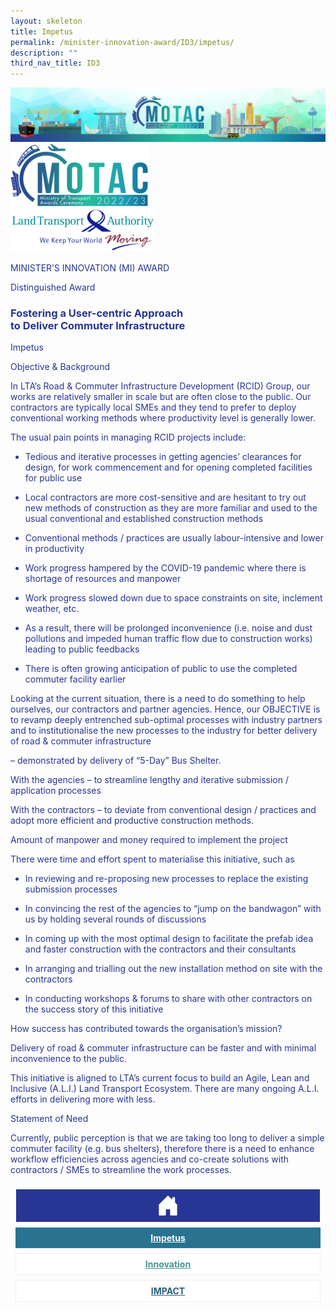 ```yaml
---
layout: skeleton
title: Impetus
permalink: /minister-innovation-award/ID3/impetus/
description: ""
third_nav_title: ID3
---
```

<style type="text/css">
  .text-pri {
    color: #273592;
  }

  .nav-tabs {
    border-bottom: none !important;
    overflow: hidden !important;
  }

  .nav-link {
    margin: 8px !important;
    border-radius: 0px !important;
    font-weight: 700 !important;
    padding: 0.5rem 2.8rem !important;
  }

  .link-home {
    border: 1px solid #eee !important;
    color: #fff !important;
    background: rgb(39, 54, 149) !important;
    display: flex;
    justify-content: center;
    align-items: center;
  }

  .link-project {
    border: 1px solid #eee !important;
    color: rgb(83, 114, 122) !important;
    background-color: #fff !important;
    display: flex;
    justify-content: center;
    align-items: center;
  }

  .link-project.active {
    border: none !important;
    color: #fff !important;
    background: rgb(41, 115, 144) !important;
  }

  .link-solution {
    border: 1px solid #eee !important;
    color: rgb(69, 148, 145) !important;
    background-color: #fff !important;
    display: flex;
    justify-content: center;
    align-items: center;
  }

  .link-solution.active {
    border: none !important;
    color: #fff !important;
    background: rgb(34, 155, 189) !important;
  }

  .link-impact {
    border: 1px solid #eee !important;
    color: rgb(41, 95, 120) !important;
    background-color: #fff !important;
    display: flex;
    justify-content: center;
    align-items: center;
  }

  .link-impact.active {
    border: none !important;
    color: #fff !important;
    background: rgb(10, 91, 142) !important;
  }
</style>
 <div class="container-fluid">
<img src="/images/hero.png" class="img-fluid"  alt="hero"/>
</div>
<div class="container-fluid py-5 card-bg text-pri my-5">
  <div class="row">
    <div class="col-sm-12 pt-4 pb-3 text-center">
      <img src="/images/Logos/MOTAC_header.png" alt="motac logo" class="img-fluid" />
    </div>
  </div>
  <div class="row border border-4 border-info">
    <div class="col-sm-4 py-3 text-center d-flex flex-column align-items-center justify-content-center">
      <img src="/images/Logos/LTA.png" class="img-fluid" alt="LTA.png" />
    </div>
    <div class="col-sm-8 py-3 text-center bg-primary d-flex justify-content-center flex-column aligin-items-center">
      <p class="mb-1 text-light font-weight-bold raleway-font"> MINISTER’S INNOVATION (MI) AWARD </p>
      <p class="mb-0 distinguished-award">Distinguished Award</p>
    </div>
  </div>
  <div class="row">
    <div class="col-12 py-3">
      <h3 class="text-center font-weight-bold"> Fostering a User-centric Approach <br /> to Deliver Commuter Infrastructure </h3>
    </div>
    <div class="col-sm-12 text-center py-2 my-2 bg-heading">
      <p class="mb-0 h3 font-weight-bold text-uppercase text-light"> Impetus </p>
    </div>
    <div class="col-sm-12">
      <div class="row">
        <div class="col-sm-12 py-2">
          <p class="text-pri text-decoration-underline font-weight-bold"> Objective & Background </p>
          <p class="text-pri"> In LTA’s Road & Commuter Infrastructure Development (RCID) Group, our works are relatively smaller in scale but are often close to the public. Our contractors are typically local SMEs and they tend to prefer to deploy conventional working methods where productivity level is generally lower. </p>
          <p class="text-pri"> The usual pain points in managing RCID projects include: </p>
          <ul class="text-pri">
            <li>
              <p>
                <span class="font-weight-bold">Tedious and iterative processes</span> in getting agencies’ clearances for design, for work commencement and for opening completed facilities for public use
              </p>
            </li>
            <li>
              <p> Local contractors are <span class="font-weight-bold">more cost-sensitive</span> and are <span class="font-weight-bold">hesitant</span> to try out new methods of construction as they are more familiar and used to the usual conventional and established construction methods </p>
            </li>
            <li>
              <p>
                <span class="font-weight-bold">Conventional methods</span> / practices are usually <span class="font-weight-bold">labour-intensive and lower in productivity</span>
              </p>
            </li>
            <li>
              <p> Work progress hampered by the COVID-19 pandemic where there is <span class="font-weight-bold">shortage of resources and manpower</span>
              </p>
            </li>
            <li>
              <p> Work progress slowed down <span class="font-weight-bold">due to space constraints on site, inclement weather</span>, etc. </p>
            </li>
            <li>
              <p> As a result, there will <span class="font-weight-bold">be prolonged inconvenience</span> (i.e. noise and dust pollutions and impeded human traffic flow due to construction works) leading to <span class="font-weight-bold">public feedbacks</span>
              </p>
            </li>
            <li>
              <p> There is often <span class="font-weight-bold">growing anticipation of public</span> to use the completed commuter facility earlier </p>
            </li>
          </ul>
          <p class="text-pri"> Looking at the current situation, there is a need to do something to help ourselves, our contractors and partner agencies. Hence, our <span class="font-weight-bold">OBJECTIVE</span> is to revamp deeply entrenched sub-optimal processes with industry partners and to institutionalise the new processes to the industry for better delivery of road & commuter infrastructure </p>
          <p class="text-pri"> – <span class="font-weight-bold font-italic">demonstrated by delivery of “5-Day” Bus Shelter.</span>
          </p>
          <p class="text-pri"> With the agencies – to streamline lengthy and iterative submission / application processes </p>
          <p class="text-pri"> With the contractors – to deviate from conventional design / practices and adopt more efficient and productive construction methods. </p>
        </div>
        <div class="col-sm-12 py-2">
          <p class="text-pri text-decoration-underline font-weight-bold"> Amount of manpower and money required to implement the project </p>
          <p class="text-pri"> There were time and effort spent to materialise this initiative, such as </p>
          <ul class="text-pri">
            <li>
              <p> In reviewing and re-proposing new processes to replace the existing submission processes </p>
            </li>
            <li>
              <p> In convincing the rest of the agencies to “jump on the bandwagon” with us by holding several rounds of discussions </p>
            </li>
            <li>
              <p> In coming up with the most optimal design to facilitate the prefab idea and faster construction with the contractors and their consultants </p>
            </li>
            <li>
              <p> In arranging and trialling out the new installation method on site with the contractors </p>
            </li>
            <li>
              <p> In conducting workshops & forums to share with other contractors on the success story of this initiative </p>
            </li>
          </ul>
        </div>
        <div class="col-sm-12 py-2">
          <p class="text-pri text-decoration-underline font-weight-bold"> How success has contributed towards the organisation’s mission? </p>
          <p class="text-pri"> Delivery of road & commuter infrastructure can be faster and with minimal inconvenience to the public. </p>
          <p class="text-pri"> This initiative is aligned to LTA’s current focus to build an Agile, Lean and Inclusive (A.L.I.) Land Transport Ecosystem. There are many ongoing A.L.I. efforts in delivering more with less. </p>
        </div>
      </div>
    </div>
  </div>
  <div class="row">
    <div class="col-sm-12 text-center py-2 my-2 bg-heading">
      <p class="mb-0 h3 font-weight-bold text-light text-uppercase"> Statement of Need </p>
    </div>
    <div class="col-sm-12 py-2">
      <p class="mb-0 font-weight-bold text-pri"> Currently, public perception is that we are taking too long to deliver a simple commuter facility (e.g. bus shelters), therefore there is a need to enhance workflow efficiencies across agencies and co-create solutions with contractors / SMEs to streamline the work processes. </p>
    </div>
  </div>
  <nav>
    <div class="nav nav-tabs nav-fill" id="nav-tab" role="tablist">
      <a class="nav-link text-uppercase link-home text-decoration-none" id="nav-home-tab" href="/minister-innovation-award/ID3/home/">
        <svg xmlns="http://www.w3.org/2000/svg" width="36" height="36" fill="currentColor" class="bi bi-house-door-fill" viewBox="0 0 16 16">
          <path d="M6.5 14.5v-3.505c0-.245.25-.495.5-.495h2c.25 0 .5.25.5.5v3.5a.5.5 0 0 0 .5.5h4a.5.5 0 0 0 .5-.5v-7a.5.5 0 0 0-.146-.354L13 5.793V2.5a.5.5 0 0 0-.5-.5h-1a.5.5 0 0 0-.5.5v1.293L8.354 1.146a.5.5 0 0 0-.708 0l-6 6A.5.5 0 0 0 1.5 7.5v7a.5.5 0 0 0 .5.5h4a.5.5 0 0 0 .5-.5Z" />
        </svg>
      </a>
      <a class="nav-link active link-project text-decoration-none" id="nav-project-tab" href="/minister-innovation-award/ID3/impetus/"> Impetus </a>
      <a class="nav-link link-solution text-decoration-none" id="nav-solution-tab" href="/minister-innovation-award/ID3/innovation/"> Innovation</a>
      <a class="nav-link link-impact text-decoration-none" id="nav-impact-tab" href="/minister-innovation-award/ID3/impact/"> IMPACT​</a>
    </div>
  </nav>
</div>
